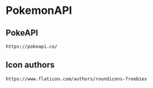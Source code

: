 # PokemonAPI

## PokeAPI
``` https://pokeapi.co/ ```
## Icon authors 
```https://www.flaticon.com/authors/roundicons-freebies```
